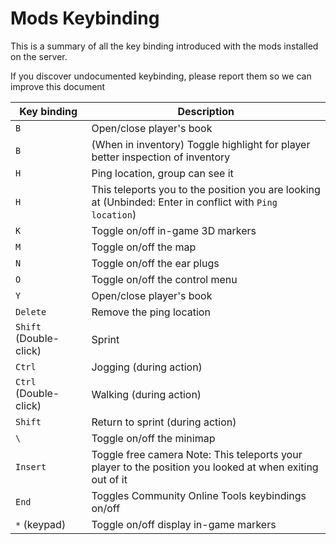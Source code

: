 # Mods Keybinding



This is a summary of all the key binding introduced with the mods installed on the server. 

If you discover undocumented keybinding, please report them so we can improve this document

| Key binding | Description |
|-------------|-------------|
| `B`         | Open/close player's book |
| `B`         | (When in inventory) Toggle highlight for player better inspection of inventory |
| `H`         | Ping location, group can see it |
| `H`         | This teleports you to the position you are looking at (Unbinded: Enter in conflict with `Ping location`) |
| `K`         | Toggle on/off in-game 3D markers |
| `M`         | Toggle on/off the map |
| `N`         | Toggle on/off the ear plugs |
| `O`         | Toggle on/off the control menu |
| `Y`         | Open/close player's book |
| `Delete`    | Remove the ping location |
| `Shift` (Double-click)| Sprint |
| `Ctrl` | Jogging (during action) |
| `Ctrl` (Double-click)| Walking (during action) |
| `Shift`     | Return to sprint (during action) |
| `\`         | Toggle on/off the minimap |
| `Insert`    | Toggle free camera Note: This teleports your player to the position you looked at when exiting out of it |
| `End`       | Toggles Community Online Tools keybindings on/off |
| `*` (keypad)| Toggle on/off display in-game markers |
